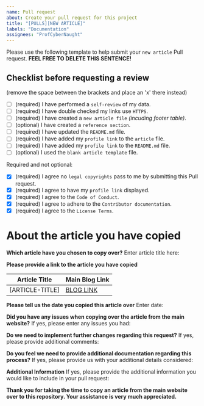 ```yaml
---
name: Pull request
about: Create your pull request for this project
title: "[PULLS][NEW ARTICLE]"
labels: "Documentation"
assignees: "ProfCyberNaught"
---
```


Please use the following template to help submit your `new article` Pull request. **FEEL FREE TO DELETE THIS SENTENCE!**

## Checklist before requesting a review
(remove the space between the brackets and place an 'x' there instead)

- [ ] (required) I have performed a `self-review` of my data.
- [ ] (required) I have double checked my links use `HTTPS`.
- [ ] (required) I have created a `new article file` _(incuding footer table)_.
- [ ] (optional) I have created a `reference section`.
- [ ] (required) I have updated the `README.md` file.
- [ ] (required) I have added my `profile link` to the `article` file.
- [ ] (required) I have added my `profile link` to the `README.md` file.
- [ ] (optional) I used the `blank article template` file.

Required and not optional:
- [x] (required) I agree no `legal copyrights` pass to me by submitting this Pull request.
- [x] (required) I agree to have my `profile link` displayed.
- [x] (required) I agree to the `Code of Conduct`.
- [x] (required) I agree to adhere to the `Contributor documentation`.
- [x] (required) I agree to the `License Terms`.

# About the article you have copied

**Which article have you chosen to copy over?**
Enter article title here:

**Please provide a link to the article you have copied**

| Article Title | Main Blog Link |
| --- | --- |
| [ARTICLE-TITLE] | [BLOG LINK]([ARTICLE-URL])|

**Please tell us the date you copied this article over**
Enter date:

**Did you have any issues when copying over the article from the main website?**
If yes, please enter any issues you had:

**Do we need to implement further changes regarding this request?**
If yes, please provide additional comments:

**Do you feel we need to provide additional documentation regarding this process?**
If yes, please provide us with your additional details considered:

**Additional Information**
If yes, please provide the additional information you would like to include in your pull request:

**Thank you for taking the time to copy an article from the main website over to this repository. Your assistance is very much appreciated.**

